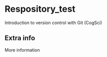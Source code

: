 # Respository_test
Introduction to version control with Git (CogSci)

## Extra info
More information
